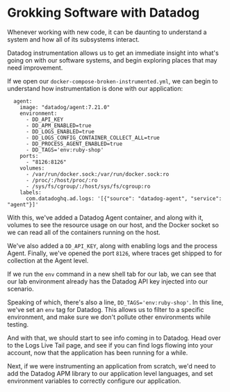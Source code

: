 # Grokking Software with Datadog

Whenever working with new code, it can be daunting to understand a system and how all of its subsystems interact.

Datadog instrumentation allows us to get an immediate insight into what's going on with our software systems, and begin exploring places that may need improvement. 

If we open our `docker-compose-broken-instrumented.yml`, we can begin to understand how instrumentation is done with our application:

```
  agent:
    image: "datadog/agent:7.21.0"
    environment:
      - DD_API_KEY
      - DD_APM_ENABLED=true
      - DD_LOGS_ENABLED=true
      - DD_LOGS_CONFIG_CONTAINER_COLLECT_ALL=true
      - DD_PROCESS_AGENT_ENABLED=true
      - DD_TAGS='env:ruby-shop'
    ports:
      - "8126:8126"
    volumes:
      - /var/run/docker.sock:/var/run/docker.sock:ro
      - /proc/:/host/proc/:ro
      - /sys/fs/cgroup/:/host/sys/fs/cgroup:ro
    labels:
      com.datadoghq.ad.logs: '[{"source": "datadog-agent", "service": "agent"}]'
```

With this, we've added a Datadog Agent container, and along with it, volumes to see the resource usage on our host,  and the Docker socket so we can read all of the containers running on the host.

We've also added a `DD_API_KEY`, along with enabling logs and the process Agent. Finally, we've opened the port `8126`, where traces get shipped to for collection at the Agent level.

If we run the `env` command in a new shell tab for our lab, we can see that our lab environment already has the Datadog API key injected into our scenario.

Speaking of which, there's also a line, `DD_TAGS='env:ruby-shop'`. In this line, we've set an `env` tag for Datadog. This allows us to filter to a specific environment, and make sure we don't pollute other environments while testing.

And with that, we should start to see info coming in to Datadog. Head over to the Logs Live Tail page, and see if you can find logs flowing into your account, now that the application has been running for a while.

Next, if we were instrumenting an application from scratch, we'd need to add the Datadog APM library to our application level languages, and set environment variables to correctly configure our application.

